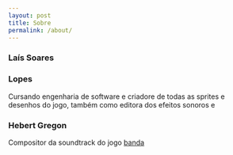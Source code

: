 ```yaml
---
layout: post
title: Sobre
permalink: /about/
---
```



### Laís Soares

### Lopes
Cursando engenharia de software e criadore de todas as sprites e desenhos do jogo, também como editora dos efeitos sonoros e

### Hebert Gregon
Compositor da soundtrack do jogo
[banda](https://www.instagram.com/maverickhunters_/)



